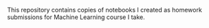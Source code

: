 This repository contains copies of notebooks I created as homework submissions for Machine Learning course I take.
